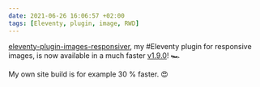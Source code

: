 ```yaml
---
date: 2021-06-26 16:06:57 +02:00
tags: [Eleventy, plugin, image, RWD]
---
```


[eleventy-plugin-images-responsiver](https://nhoizey.github.io/images-responsiver/eleventy-plugin-images-responsiver/), my #Eleventy plugin for responsive images, is now available in a much faster [v1.9.0](https://github.com/nhoizey/images-responsiver/releases/tag/v1.9.0)! 🏎

My own site build is for example 30 % faster. 😍
